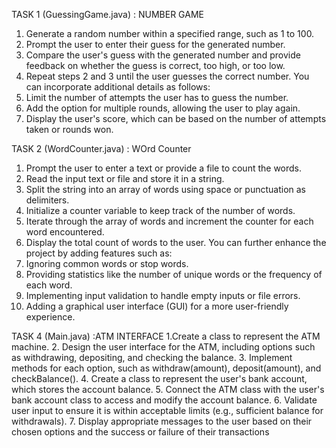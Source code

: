 TASK 1 (GuessingGame.java)
: NUMBER GAME
1. Generate a random number within a specified range, such as 1 to 100.
2. Prompt the user to enter their guess for the generated number.
3. Compare the user's guess with the generated number and provide feedback on whether the guess
is correct, too high, or too low.
4. Repeat steps 2 and 3 until the user guesses the correct number.
You can incorporate additional details as follows:
5. Limit the number of attempts the user has to guess the number.
6. Add the option for multiple rounds, allowing the user to play again.
7. Display the user's score, which can be based on the number of attempts taken or rounds won.

TASK 2 (WordCounter.java)
: WOrd Counter
1. Prompt the user to enter a text or provide a file to count the words.
2. Read the input text or file and store it in a string.
3. Split the string into an array of words using space or punctuation as delimiters.
4. Initialize a counter variable to keep track of the number of words.
5. Iterate through the array of words and increment the counter for each word encountered.
6. Display the total count of words to the user.
You can further enhance the project by adding features such as:
7. Ignoring common words or stop words.
8. Providing statistics like the number of unique words or the frequency of each word.
9. Implementing input validation to handle empty inputs or file errors.
10. Adding a graphical user interface (GUI) for a more user-friendly experience.

 TASK 4 (Main.java)
 :ATM INTERFACE
1.Create a class to represent the ATM machine.
2. Design the user interface for the ATM, including options such as withdrawing, depositing, and
checking the balance.
3. Implement methods for each option, such as withdraw(amount), deposit(amount), and
checkBalance().
4. Create a class to represent the user's bank account, which stores the account balance.
5. Connect the ATM class with the user's bank account class to access and modify the account
balance.
6. Validate user input to ensure it is within acceptable limits (e.g., sufficient balance for withdrawals).
7. Display appropriate messages to the user based on their chosen options and the success or failure
of their transactions
